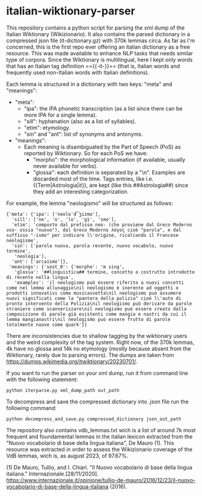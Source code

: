 # italian-wiktionary-parser
This repository contains a python script for parsing the xml dump of the Italian Wiktionary (Wikizionario). It also contains the parsed dictionary in a compressed json file (it-dictionary.gz) with 370k lemmas circa. As far as I'm concerned, this is the first repo ever offering an italian dictionary as a free resource. This was made available to enhance NLP tasks that needs similar type of corpora. Since the Wiktionary is multilingual, here I kept only words that has an Italian tag definition =={{-it-}}== (that is, Italian words and frequently used non-Italian words with Italian definitions). 

Each lemma is structured in a dictionary with two keys: "meta" and "meanings":

- "meta":
  - "ipa": the IPA phonetic transcription (as a list since there can be more IPA for a single lemma).
  - "sill": hyphenation (also as a list of syllables).
  - "etim": etymology.
  - "sin" and "ant": list of synonyms and antonyms.
- "meanings":
  - Each meaning is disambiguated by the Part of Speech (PoS) as reported by Wiktionary. So for each PoS we have:
    - "morpho": the morphological information (if available, usually never available for verbs).
    - "glossa": each definition is separated by a "\n". Examples are discarded most of the time. Tags entries, like i.e. {{Term|Astrologia|it}}, are kept (like this ##Astrologia##) since they add an interesting categorization.

For example, the lemma "neologismo" will be structured as follows:

```
{'meta': {'ipa': ['neoloˈd͡ʒizmo'],
  'sill': ['ne', 'o', 'lo', 'gì', 'smo'],
  'etim': 'composto dal prefisso neo- (che proviene dal Greco Moderno νεο- ossia "nuovo"), dal Greco Moderno λόγος cioè "parola", e dal suffisso "-ismo" per indicare l\'origine, ricalcando il Francese néologisme',
  'sin': ['parola nuova, parola recente, nuovo vocabolo, nuovo termine',
   'neologia'],
  'ant': ['arcaismo']},
 'meanings': {'sost_0': {'morpho': 'm sing',
   'glossa': '##linguistica## termine, concetto o costrutto introdotto di recente nella lingua',
   'examples': 'il neologismo può essere riferito a nuovi concetti come nel lemma allunaggio\nil neologismo è inerente ad oggetti o prodotti innovativi come musicassetta\nil neologismo può assumere nuovi significati come la "pantera della polizia" cioè l\'auto di pronto intervento della Polizia\nil neologismo può derivare da parole straniere come scannerizzare\nil neologismo può essere creato dalla composizione di parole già esistenti come mangia e nastri da cui il lemma mangianastri\nil neologismo può essere frutto di parole totalmente nuove come quark'}}
```

There are inconsistencies due to shallow tagging by the wiktionary users and the weird complexity of the tag system. Right now, of the 370k lemmas, 4k have no glossa and 14k no etymology (mostly because absent from the Wiktionary, rarely due to parsing errors).
The dumps are taken from https://dumps.wikimedia.org/itwiktionary/20230701/.

If you want to run the parser on your xml dump, run it from command line with the following statement: 

```
python iterparse.py xml_dump_path out_path
```

To decompress and save the compressed dictionary into .json file run the following command:

```
python decompress_and_save.py compressed_dictionary json_out_path
```

The repository also contains vdb_lemmas.txt wich is a list of around 7k most frequent and foundamental lemmas in the italian lexicon extracted from the "Nuovo vocabolario di base della lingua italiana", De Mauro (1). This resource was extracted in order to assess the Wikizionario coverage of the VdB lemmas, wich is, as august 2023, of 97.67%.


(1) De Mauro, Tullio, and I. Chiari. "Il Nuovo vocabolario di base della lingua italiana." Internazionale.[28/11/2020]. https://www.internazionale.it/opinione/tullio-de-mauro/2016/12/23/il-nuovo-vocabolario-di-base-della-lingua-italiana (2016).